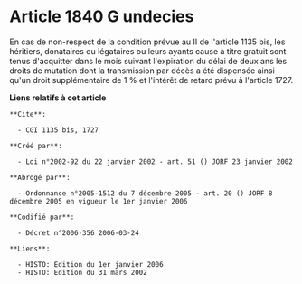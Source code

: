 # Article 1840 G undecies

En cas de non-respect de la condition prévue au II de l'article 1135 bis, les héritiers, donataires ou légataires ou leurs
ayants cause à titre gratuit sont tenus d'acquitter dans le mois suivant l'expiration du délai de deux ans les droits de
mutation dont la transmission par décès a été dispensée ainsi qu'un droit supplémentaire de 1 % et l'intérêt de retard prévu
à l'article 1727.

**Liens relatifs à cet article**

	**Cite**:

	  - CGI 1135 bis, 1727

	**Créé par**:

	  - Loi n°2002-92 du 22 janvier 2002 - art. 51 () JORF 23 janvier 2002

	**Abrogé par**:

	  - Ordonnance n°2005-1512 du 7 décembre 2005 - art. 20 () JORF 8 décembre 2005 en vigueur le 1er janvier 2006

	**Codifié par**:

	  - Décret n°2006-356 2006-03-24

	**Liens**:

	  - HISTO: Edition du 1er janvier 2006
	  - HISTO: Edition du 31 mars 2002

